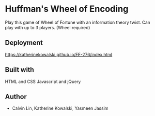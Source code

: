 # Huffman's Wheel of Encoding

Play this game of Wheel of Fortune with an information theory twist. Can play with up to 3 players. (Wheel required)

## Deployment

https://katherinekowalski.github.io/EE-276/index.html

## Built with

HTML and CSS
Javascript and jQuery

## Author

* Calvin Lin, Katherine Kowalski, Yasmeen Jassim
